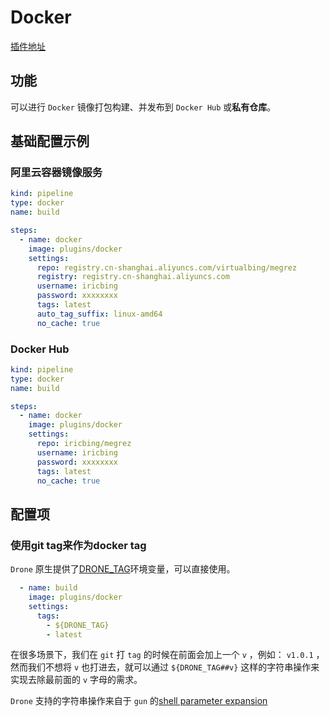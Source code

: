 # Docker

[插件地址](http://plugins.drone.io/drone-plugins/drone-docker/)

## 功能

可以进行 `Docker` 镜像打包构建、并发布到 `Docker Hub` 或**私有仓库**。

## 基础配置示例

### 阿里云容器镜像服务

```yaml
kind: pipeline
type: docker
name: build

steps:
  - name: docker
    image: plugins/docker
    settings:
      repo: registry.cn-shanghai.aliyuncs.com/virtualbing/megrez
      registry: registry.cn-shanghai.aliyuncs.com
      username: iricbing
      password: xxxxxxxx
      tags: latest
      auto_tag_suffix: linux-amd64
      no_cache: true
```

### Docker Hub

```yaml
kind: pipeline
type: docker
name: build

steps:
  - name: docker
    image: plugins/docker
    settings:
      repo: iricbing/megrez
      username: iricbing
      password: xxxxxxxx
      tags: latest
      no_cache: true
```

## 配置项

### 使用git tag来作为docker tag

`Drone` 原生提供了[DRONE_TAG](https://docs.drone.io/pipeline/environment/reference/drone-tag/)环境变量，可以直接使用。

```yaml
  - name: build
    image: plugins/docker
    settings:
      tags:
        - ${DRONE_TAG}
        - latest
```

在很多场景下，我们在 `git` 打 `tag` 的时候在前面会加上一个 `v` ，例如： `v1.0.1` ，然而我们不想将 `v` 也打进去，就可以通过 `${DRONE_TAG##v}` 这样的字符串操作来实现去除最前面的 `v` 字母的需求。

`Drone` 支持的字符串操作来自于 `gun` 的[shell parameter expansion](https://www.gnu.org/software/bash/manual/html_node/Shell-Parameter-Expansion.html)
